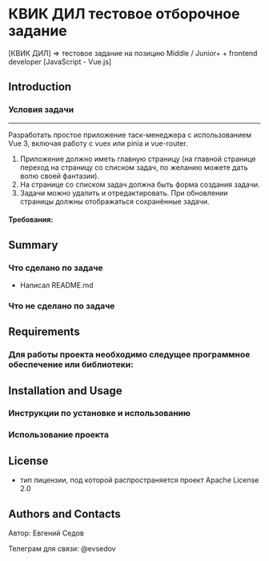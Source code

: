# КВИК ДИЛ тестовое отборочное задание
[КВИК ДИЛ] => тестовое задание на позицию Middle / Junior+ + frontend developer [JavaScript - Vue.js] 

## Introduction  
### Условия задачи
---
Разработать простое приложение таск-менеджера с использованием Vue 3, включая работу с vuex или pinia и vue-router.
1. Приложение должно иметь главную страницу (на главной странице переход на страницу со списком задач, по желанию можете дать волю своей фантазии).
2. На странице со списком задач должна быть форма создания задачи.
3. Задачи можно удалить и отредактировать. При обновлении страницы должны отображаться сохранённые задачи.



#### Требования: 


## Summary
### Что сделано по задаче
- Написал README.md

### Что не сделано по задаче

## Requirements
### Для работы проекта необходимо следущее программное обеспечение или библиотеки:

## Installation and Usage
### Инструкции по установке и использованию 

### Использование проекта  

## License
- тип лицензии, под которой распространяется проект Apache License 2.0

## Authors and Contacts
Автор: Евгений Седов

Телеграм для связи: @evsedov 
